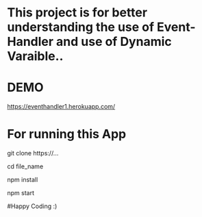 # This project is for better understanding the use of Event-Handler and use of Dynamic Varaible..

# DEMO

https://eventhandler1.herokuapp.com/


# For running this App

git clone https://...

cd file_name

npm install

npm start


#Happy Coding :)
